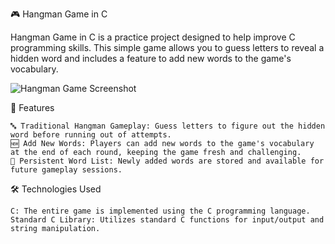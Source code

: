 🎮 Hangman Game in C

Hangman Game in C is a practice project designed to help improve C programming skills. This simple game allows you to guess letters to reveal a hidden word and includes a feature to add new words to the game's vocabulary.

![Hangman Game Screenshot](https://prnt.sc/xEXJ42wZl7Gx)

🚀 Features

    🔤 Traditional Hangman Gameplay: Guess letters to figure out the hidden word before running out of attempts.
    🆕 Add New Words: Players can add new words to the game's vocabulary at the end of each round, keeping the game fresh and challenging.
    💾 Persistent Word List: Newly added words are stored and available for future gameplay sessions.

🛠️ Technologies Used

    C: The entire game is implemented using the C programming language.
    Standard C Library: Utilizes standard C functions for input/output and string manipulation.
